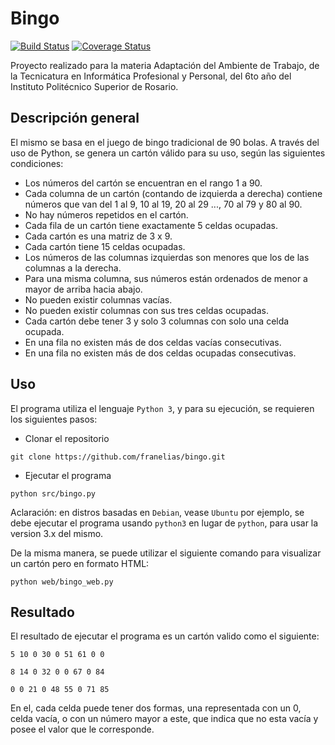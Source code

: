 # Bingo
[![Build Status](https://travis-ci.com/franelias/bingo.svg?branch=master)](https://travis-ci.com/franelias/bingo)
[![Coverage Status](https://coveralls.io/repos/github/franelias/bingo/badge.svg?branch=master)](https://coveralls.io/github/franelias/bingo?branch=master)

Proyecto realizado para la materia Adaptación del Ambiente de Trabajo, de la Tecnicatura en Informática Profesional y Personal, del 6to año del Instituto Politécnico Superior de Rosario.

## Descripción general

El mismo se basa en el juego de bingo tradicional de 90 bolas. A través del uso de Python, se genera un cartón válido para su uso, según las siguientes condiciones:
- Los números del cartón se encuentran en el rango 1 a 90.
- Cada columna de un cartón (contando de izquierda a derecha) contiene números que van del 1 al 9, 10 al 19, 20 al 29 ..., 70 al 79 y 80 al 90.
- No hay números repetidos en el cartón.
- Cada fila de un cartón tiene exactamente 5 celdas ocupadas.
- Cada cartón es una matriz de 3 x 9.
- Cada cartón tiene 15 celdas ocupadas.
- Los números de las columnas izquierdas son menores que los de las columnas a la derecha.
- Para una misma columna, sus números están ordenados de menor a mayor de arriba hacia abajo.
- No pueden existir columnas vacías.
- No pueden existir columnas con sus tres celdas ocupadas.
- Cada cartón debe tener 3 y solo 3 columnas con solo una celda ocupada.
- En una fila no existen más de dos celdas vacías consecutivas.
- En una fila no existen más de dos celdas ocupadas consecutivas.


## Uso
El programa utiliza el lenguaje `Python 3`, y para su ejecución, se requieren los siguientes pasos:
- Clonar el repositorio
```
git clone https://github.com/franelias/bingo.git
```
- Ejecutar el programa
```
python src/bingo.py
```
Aclaración: en distros basadas en `Debian`, vease `Ubuntu` por ejemplo, se debe ejecutar el programa usando `python3` en lugar de `python`, para usar la version 3.x del mismo.

De la misma manera, se puede utilizar el siguiente comando para visualizar un cartón pero en formato HTML:
```
python web/bingo_web.py
```

## Resultado
El resultado de ejecutar el programa es un cartón valido como el siguiente:
```
5 10 0 30 0 51 61 0 0

8 14 0 32 0 0 67 0 84

0 0 21 0 48 55 0 71 85
```
En el, cada celda puede tener dos formas, una representada con un 0, celda vacía, o con un número mayor a este, que indica que no esta vacía y posee el valor que le corresponde.
